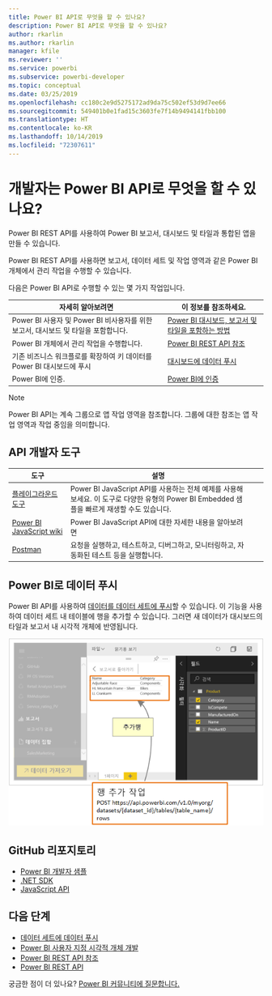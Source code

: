```yaml
---
title: Power BI API로 무엇을 할 수 있나요?
description: Power BI API로 무엇을 할 수 있나요?
author: rkarlin
ms.author: rkarlin
manager: kfile
ms.reviewer: ''
ms.service: powerbi
ms.subservice: powerbi-developer
ms.topic: conceptual
ms.date: 03/25/2019
ms.openlocfilehash: cc180c2e9d5275172ad9da75c502ef53d9d7ee66
ms.sourcegitcommit: 549401b0e1fad15c3603fe7f14b9494141fbb100
ms.translationtype: HT
ms.contentlocale: ko-KR
ms.lasthandoff: 10/14/2019
ms.locfileid: "72307611"
---
```

# <a name="what-can-developers-do-with-the-power-bi-api"></a>개발자는 Power BI API로 무엇을 할 수 있나요?

Power BI REST API를 사용하여 Power BI 보고서, 대시보드 및 타일과 통합된 앱을 만들 수 있습니다.

Power BI REST API를 사용하면 보고서, 데이터 세트 및 작업 영역과 같은 Power BI 개체에서 관리 작업을 수행할 수 있습니다.

다음은 Power BI API로 수행할 수 있는 몇 가지 작업입니다.

| **자세히 알아보려면** | **이 정보를 참조하세요.** |
|----------------------------------------------------------------------------------|------------------------------------------------------------------------------------|
| Power BI 사용자 및 Power BI 비사용자를 위한 보고서, 대시보드 및 타일을 포함합니다. | [Power BI 대시보드, 보고서 및 타일을 포함하는 방법](embedding-content.md) |
| Power BI 개체에서 관리 작업을 수행합니다. | [Power BI REST API 참조](https://docs.microsoft.com/rest/api/power-bi/) |
| 기존 비즈니스 워크플로를 확장하여 키 데이터를 Power BI 대시보드에 푸시 | [대시보드에 데이터 푸시 ](walkthrough-push-data.md) |
| Power BI에 인증. | [Power BI에 인증 ](get-azuread-access-token.md) |

> [!NOTE]
> Power BI API는 계속 그룹으로 앱 작업 영역을 참조합니다. 그룹에 대한 참조는 앱 작업 영역과 작업 중임을 의미합니다.

## <a name="api-developer-tools"></a>API 개발자 도구

| 도구 | 설명 |  |  |
|-------------------------|---------------------------------------------------------------------------------------------------------------------------------------------------|---|---|
| [플레이그라운드 도구](https://microsoft.github.io/PowerBI-JavaScript/demo) | Power BI JavaScript API를 사용하는 전체 예제를 사용해보세요. 이 도구로 다양한 유형의 Power BI Embedded 샘플을 빠르게 재생할 수도 있습니다. |  |  |
| [Power BI JavaScript wiki](https://github.com/Microsoft/powerbi-javascript/wiki) | Power BI JavaScript API에 대한 자세한 내용을 알아보려면 |  |  |
| [Postman](https://www.getpostman.com/) | 요청을 실행하고, 테스트하고, 디버그하고, 모니터링하고, 자동화된 테스트 등을 실행합니다. |

## <a name="push-data-into-power-bi"></a>Power BI로 데이터 푸시

Power BI API를 사용하여 [데이터를 데이터 세트에 푸시](walkthrough-push-data.md)할 수 있습니다. 이 기능을 사용하여 데이터 세트 내 테이블에 행을 추가할 수 있습니다. 그러면 새 데이터가 대시보드의 타일과 보고서 내 시각적 개체에 반영됩니다.

![데이터 푸시 샘플](media/what-can-you-do/powerbi-push-data.png)

## <a name="github-repositories"></a>GitHub 리포지토리

* [Power BI 개발자 샘플](https://github.com/Microsoft/PowerBI-Developer-Samples)
* [.NET SDK](https://github.com/Microsoft/PowerBI-CSharp)
* [JavaScript API](https://github.com/Microsoft/PowerBI-JavaScript)

## <a name="next-steps"></a>다음 단계

* [데이터 세트에 데이터 푸시](walkthrough-push-data.md)
* [Power BI 사용자 지정 시각적 개체 개발](visuals/custom-visual-develop-tutorial.md)
* [Power BI REST API 참조](rest-api-reference.md)
* [Power BI REST API](https://docs.microsoft.com/rest/api/power-bi/)

궁금한 점이 더 있나요? [Power BI 커뮤니티에 질문합니다.](http://community.powerbi.com/)
